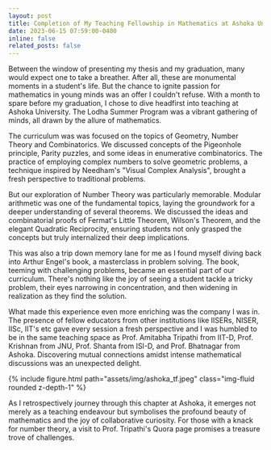 ```yaml
---
layout: post
title: Completion of My Teaching Fellowship in Mathematics at Ashoka University
date: 2023-06-15 07:59:00-0400
inline: false
related_posts: false
---
```


Between the window of presenting my thesis and my graduation, many would expect one to take a breather. After all, these are monumental moments in a student's life. But the chance to ignite passion for mathematics in young minds was an offer I couldn't refuse. With a month to spare before my graduation, I chose to dive headfirst into teaching at Ashoka University. The Lodha Summer Program was a vibrant gathering of minds, all drawn by the allure of mathematics.

The curriculum was was focused on the topics of Geometry, Number Theory and Combinatorics. We discussed concepts of the Pigeonhole principle, Parity puzzles, and some ideas in enumerative combinatorics. The practice of employing complex numbers to solve geometric problems, a technique inspired by Needham's "Visual Complex Analysis", brought a fresh perspective to traditional problems.

But our exploration of Number Theory was particularly memorable. Modular arithmetic was one of the fundamental topics, laying the groundwork for a deeper understanding of several theorems. We discussed the ideas and combinatorial proofs of Fermat's Little Theorem, Wilson's Theorem, and the elegant Quadratic Reciprocity, ensuring students not only grasped the concepts but truly internalized their deep implications.

This was also a trip down memory lane for me as I found myself diving back into Arthur Engel's book, a masterclass in problem solving. The book, teeming with challenging problems, became an essential part of our curriculum. There's nothing like the joy of seeing a student tackle a tricky problem, their eyes narrowing in concentration, and then widening in realization as they find the solution.

What made this experience even more enriching was the company I was in. The presence of fellow educators from other institutions like IISERs, NISER, IISc, IIT's etc gave every session a fresh perspective and I was humbled to be in the same teaching space as Prof. Amitabha Tripathi from IIT-D, Prof. Krishnan from JNU, Prof. Shanta from ISI-D, and Prof. Bhatnagar from Ashoka. Discovering mutual connections amidst intense mathematical discussions was an unexpected delight.

<div class="row mt-3">
    <div class="col-sm mt-3 mt-md-0">
        {% include figure.html path="assets/img/ashoka_tf.jpeg" class="img-fluid rounded z-depth-1" %}
    </div>
</div>

As I retrospectively journey through this chapter at Ashoka, it emerges not merely as a teaching endeavour but symbolises the profound beauty of mathematics and the joy of collaborative curiosity. For those with a knack for number theory, a visit to Prof. Tripathi's Quora page promises a treasure trove of challenges.